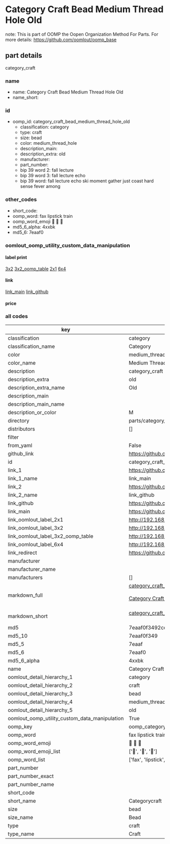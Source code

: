 # Category Craft Bead Medium Thread Hole Old  

note: This is part of OOMP the Oopen Organization Method For Parts. For more details: https://github.com/oomlout/oomp_base

##  part details
  



category_craft



### name
* name: Category Craft Bead Medium Thread Hole Old
* name_short: 
### id
* oomp_id: category_craft_bead_medium_thread_hole_old
  * classification: category
  * type: craft
  * size: bead
  * color: medium_thread_hole
  * description_main: 
  * description_extra: old
  * manufacturer: 
  * part_number: 
  * bip 39 word 2: fall lecture
  * bip 39 word 3: fall lecture echo
  * bip 39 word: fall lecture echo ski moment gather just coast hard sense fever among

### other_codes
* short_code: 
* oomp_word: fax lipstick train
* oomp_word_emoji :fax: :lipstick: :train:
* md5_6_alpha: 4xxbk
* md5_6: 7eaaf0






### oomlout_oomp_utility_custom_data_manipulation
#### label print
[3x2](http://192.168.1.245:1112/?label=oomp%204xxbk)
[3x2_oomp_table](http://192.168.1.108:1112/?label=oomp%204xxbk)
[2x1](http://192.168.1.242:1112/?label=oomp%204xxbk)
[6x4](http://192.168.1.55:1112/?label=oomp%204xxbk)    

#### link

[link_main](https://github.com/oomlout/oomlout_oomp_version_1_messy/tree/main/parts/category_craft_bead_medium_thread_hole_old) [link_github](https://github.com/oomlout/oomlout_oomp_version_1_messy/tree/main/parts/category_craft_bead_medium_thread_hole_old)                             

#### price







### all codes 
| key | value |  
| --- | --- |  
| classification | category |  
| classification_name | Category |  
| color | medium_thread_hole |  
| color_name | Medium Thread Hole |  
| description | category_craft |  
| description_extra | old |  
| description_extra_name | Old |  
| description_main |  |  
| description_main_name |  |  
| description_or_color | M  |  
| directory | parts/category_craft_bead_medium_thread_hole_old |  
| distributors | [] |  
| filter |  |  
| from_yaml | False |  
| github_link | https://github.com/oomlout/oomlout_oomp_part_src/tree/main/parts/category_craft_bead_medium_thread_hole_old |  
| id | category_craft_bead_medium_thread_hole_old |  
| link_1 | https://github.com/oomlout/oomlout_oomp_version_1_messy/tree/main/parts/category_craft_bead_medium_thread_hole_old |  
| link_1_name | link_main |  
| link_2 | https://github.com/oomlout/oomlout_oomp_version_1_messy/tree/main/parts/category_craft_bead_medium_thread_hole_old |  
| link_2_name | link_github |  
| link_github | https://github.com/oomlout/oomlout_oomp_version_1_messy/tree/main/parts/category_craft_bead_medium_thread_hole_old |  
| link_main | https://github.com/oomlout/oomlout_oomp_version_1_messy/tree/main/parts/category_craft_bead_medium_thread_hole_old |  
| link_oomlout_label_2x1 | http://192.168.1.242:1112/?label=oomp%204xxbk |  
| link_oomlout_label_3x2 | http://192.168.1.245:1112/?label=oomp%204xxbk |  
| link_oomlout_label_3x2_oomp_table | http://192.168.1.108:1112/?label=oomp%204xxbk |  
| link_oomlout_label_6x4 | http://192.168.1.55:1112/?label=oomp%204xxbk |  
| link_redirect | https://github.com/oomlout/oomlout_oomp_version_1_messy/tree/main/parts/category_craft_bead_medium_thread_hole_old |  
| manufacturer |  |  
| manufacturer_name |  |  
| manufacturers | [] |  
| markdown_full | [category_craft_bead_medium_thread_hole_old](none)<br>[](none)<br>[Category Craft Bead Medium Thread Hole Old](none)<br><br> |  
| markdown_short | [category_craft_bead_medium_thread_hole_old](none)<br><br> |  
| md5 | 7eaaf0f3492ccf2d81c77ca48bdfc291 |  
| md5_10 | 7eaaf0f349 |  
| md5_5 | 7eaaf |  
| md5_6 | 7eaaf0 |  
| md5_6_alpha | 4xxbk |  
| name | Category Craft Bead Medium Thread Hole Old |  
| oomlout_detail_hierarchy_1 | category |  
| oomlout_detail_hierarchy_2 | craft |  
| oomlout_detail_hierarchy_3 | bead |  
| oomlout_detail_hierarchy_4 | medium_thread_hole |  
| oomlout_detail_hierarchy_5 | old |  
| oomlout_oomp_utility_custom_data_manipulation | True |  
| oomp_key | oomp_category_craft_bead_medium_thread_hole_old |  
| oomp_word | fax lipstick train |  
| oomp_word_emoji | :fax: :lipstick: :train: |  
| oomp_word_emoji_list | [':fax:', ':lipstick:', ':train:'] |  
| oomp_word_list | ['fax', 'lipstick', 'train'] |  
| part_number |  |  
| part_number_exact |  |  
| part_number_name |  |  
| short_code |  |  
| short_name | Categorycraft |  
| size | bead |  
| size_name | Bead |  
| type | craft |  
| type_name | Craft |  
